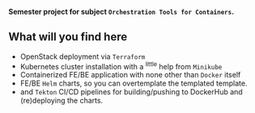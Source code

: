 **Semester project for subject `Orchestration Tools for Containers`.**

## What will you find here
- OpenStack deployment via `Terraform`
- Kubernetes cluster installation with a <sup>little</sup> help from `Minikube`
- Containerized FE/BE application with none other than `Docker` itself  
- FE/BE `Helm` charts, so you can overtemplate the templated template.
- and `Tekton` CI/CD pipelines for building/pushing to DockerHub and (re)deploying the charts.
